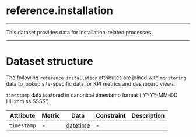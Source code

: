# reference.installation
---

This dataset provides data for installation-related processes.

---

# Dataset structure 

The following `reference.installation` attributes are joined with `monitoring` data to lookup site-specific data for KPI metrics and dashboard views. 

`timestamp` data is stored in canonical timestamp format ('YYYY-MM-DD HH:mm:ss.SSSS').

Attribute | Metric | Data | Constraint | Description
--- | --- | --- | --- | ---
`timestamp` | - | datetime | - |  

```

